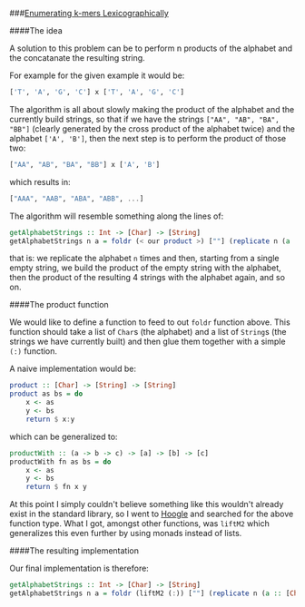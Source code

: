 ###[Enumerating k-mers Lexicographically](http://rosalind.info/problems/lexf/)

####The idea

A solution to this problem can be to perform n products of the alphabet and the concatanate the resulting string.

For example for the given example it would be:

```haskell
['T', 'A', 'G', 'C'] x ['T', 'A', 'G', 'C']
```

The algorithm is all about slowly making the product of the alphabet and the currently build strings, so that if we have the strings `["AA", "AB", "BA", "BB"]` (clearly generated by the cross product of the alphabet twice) and the alphabet `['A', 'B']`, then the next step is to perform the product of those two:

```haskell
["AA", "AB", "BA", "BB"] x ['A', 'B']
```

which results in:

```haskell
["AAA", "AAB", "ABA", "ABB", ...]
```

The algorithm will resemble something along the lines of:

```haskell
getAlphabetStrings :: Int -> [Char] -> [String]
getAlphabetStrings n a = foldr (< our product >) [""] (replicate n (a :: [Char]))
```

that is: we replicate the alphabet `n` times and then, starting from a single empty string, we build the product of the empty string with the alphabet, then the product of the resulting 4 strings with the alphabet again, and so on.

####The product function

We would like to define a function to feed to out `foldr` function above. This function should take a list of `Char`s (the alphabet) and a list of `String`s (the strings we have currently built) and then glue them together with a simple `(:)` function.

A naive implementation would be:

```haskell
product :: [Char] -> [String] -> [String]
product as bs = do
    x <- as
    y <- bs
    return $ x:y
```

which can be generalized to:

```haskell
productWith :: (a -> b -> c) -> [a] -> [b] -> [c]
productWith fn as bs = do
    x <- as
    y <- bs
    return $ fn x y
```

At this point I simply couldn't believe something like this wouldn't already exist in the standard library, so I went to [Hoogle](https://www.haskell.org/hoogle/) and searched for the above function type. What I got, amongst other functions, was `liftM2` which generalizes this even further by using monads instead of lists.

####The resulting implementation

Our final implementation is therefore:

```haskell
getAlphabetStrings :: Int -> [Char] -> [String]
getAlphabetStrings n a = foldr (liftM2 (:)) [""] (replicate n (a :: [Char]))
```
